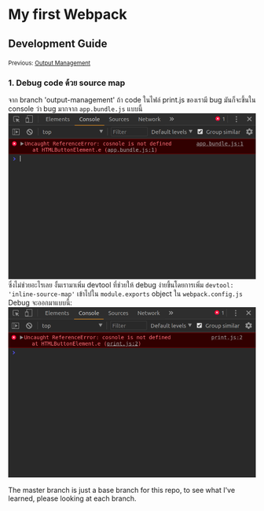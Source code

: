 # My first Webpack
## Development Guide
<small>Previous: [Output Management](https://github.com/nawawishkid/webpack-demo/tree/output-management)</small>

### 1. Debug code ด้วย source map
จาก branch 'output-management' ถ้า code ในไฟล์ print.js ของเรามี bug มันก็จะขึ้นใน console ว่า bug มากจาก `app.bundle.js` แบบนี้
![Before inline-source-map](__/before-inline-source-map.png)
ซึ่งไม่ช่วยอะไรเลย  งั้นเรามาเพิ่ม devtool ที่ช่วยให้ debug ง่ายขึ้นโดยการเพิ่ม `devtool: 'inline-source-map'` เข้าไปใน `module.exports` object ใน `webpack.config.js`  
Debug จะออกมาแบบนี้:
![After inline-source-map](__/after-inline-source-map.png)


The master branch is just a base branch for this repo, to see what I've learned, please looking at each branch.